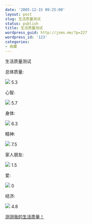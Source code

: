 ```yaml
---
date: '2005-12-15 09:25:00'
layout: post
slug: 生活质量测试
status: publish
title: 生活质量测试
wordpress_guid: http://jsms.me/?p=227
wordpress_id: '123'
categories:
- 收藏
---
```








生活质量测试




总体质量:

![](http://www.monkeyquiz.com/img/yelgrebar.gif) 5.3




心智:

![](http://www.monkeyquiz.com/img/grebar.gif) 5.7




身体:

![](http://www.monkeyquiz.com/img/grebar.gif) 6.3




精神:

![](http://www.monkeyquiz.com/img/blubar.gif) 7.5




家人朋友:

![](http://www.monkeyquiz.com/img/redorbar.gif) 1.5




爱:

![](http://www.monkeyquiz.com/img/redbar.gif) 0




经济:

![](http://www.monkeyquiz.com/img/yelgrebar.gif) 4.8




[测测我的生活质量！](http://www.monkeyquiz.com/life/rate_my_life.html)
